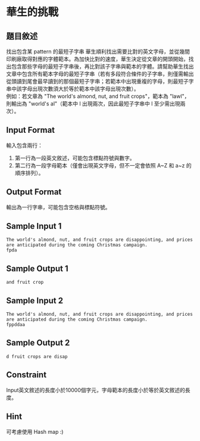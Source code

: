# 華生的挑戰
## 題目敘述
找出包含某 pattern 的最短子字串
華生順利找出需要比對的英文字母，並從幾間印刷廠取得對應的字體範本。為加快比對的速度，華生決定從文章的開頭開始，找出包含那些字母的最短子字串後，再比對該子字串與範本的字體。請幫助華生找出文章中包含所有範本字母的最短子字串（若有多段符合條件的子字串，則僅需輸出從頭讀到尾會最早讀到的那個最短子字串；若範本中出現重複的字母，則最短子字串中該字母出現次數須大於等於範本中該字母出現次數）。<br>
例如：若文章為 "The world's almond, nut, and fruit crops"，範本為 "lawl"，則輸出為 "world's al"（範本中 l 出現兩次，因此最短子字串中 l 至少需出現兩次）。
## Input Format
輸入包含兩行：
1. 第一行為一段英文敘述，可能包含標點符號與數字。
2. 第二行為一段字母範本（僅會出現英文字母，但不一定會依照 A~Z 和 a~z 的順序排列）。
## Output Format
輸出為一行字串，可能包含空格與標點符號。
## Sample Input 1
```
The world's almond, nut, and fruit crops are disappointing, and prices are anticipated during the coming Christmas campaign.
fpda
```
## Sample Output 1
```
and fruit crop
```

## Sample Input 2
```
The world's almond, nut, and fruit crops are disappointing, and prices are anticipated during the coming Christmas campaign.
fppddaa
```
## Sample Output 2
```
d fruit crops are disap
```

## Constraint
Input英文敘述的長度小於10000個字元，字母範本的長度小於等於英文敘述的長度。
## Hint
可考慮使用 Hash map :)